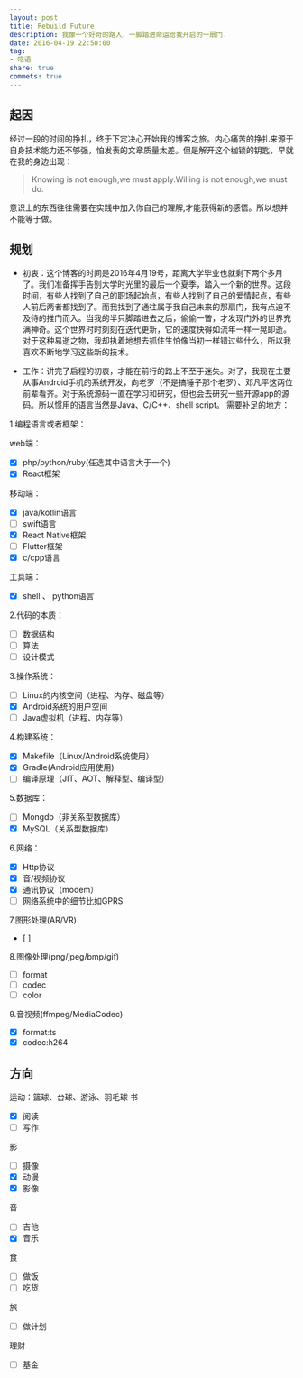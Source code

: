 ```yaml
---
layout: post
title: Rebuild Future
description: 我像一个好奇的路人，一脚踏进命运给我开启的一扇门.
date: 2016-04-19 22:50:00
tag: 
- 呓语
share: true
commets: true
---
```


## 起因
经过一段的时间的挣扎，终于下定决心开始我的博客之旅。内心痛苦的挣扎来源于自身技术能力还不够强，怕发表的文章质量太差。但是解开这个枷锁的钥匙，早就在我的身边出现：

>Knowing is not enough,we must apply.Willing is not enough,we must do.

意识上的东西往往需要在实践中加入你自己的理解,才能获得新的感悟。所以想并不能等于做。

## 规划
- 初衷：这个博客的时间是2016年4月19号，距离大学毕业也就剩下两个多月了。我们准备挥手告别大学时光里的最后一个夏季，踏入一个新的世界。这段时间，有些人找到了自己的职场起始点，有些人找到了自己的爱情起点，有些人前后两者都找到了。而我找到了通往属于我自己未来的那扇门，我有点迫不及待的推门而入。当我的半只脚踏进去之后，偷偷一瞥，才发现门外的世界充满神奇。这个世界时时刻刻在迭代更新，它的速度快得如流年一样一晃即逝。对于这种易逝之物，我却执着地想去抓住生怕像当初一样错过些什么，所以我喜欢不断地学习这些新的技术。

- 工作：讲完了启程的初衷，才能在前行的路上不至于迷失。对了，我现在主要从事Android手机的系统开发，向老罗（不是搞锤子那个老罗）、邓凡平这两位前辈看齐。对于系统源码一直在学习和研究，但也会去研究一些开源app的源码。所以惯用的语言当然是Java、C/C++、shell script。
需要补足的地方：

1.编程语言或者框架：

web端：
- [x] php/python/ruby(任选其中语言大于一个)
- [x] React框架

移动端：
- [x] java/kotlin语言
- [ ] swift语言
- [x] React Native框架
- [ ] Flutter框架
- [x] c/cpp语言

工具端：
- [x] shell 、 python语言
        
2.代码的本质：
- [ ] 数据结构
- [ ] 算法
- [ ] 设计模式

3.操作系统：
- [ ] Linux的内核空间（进程、内存、磁盘等）
- [x] Android系统的用户空间
- [ ] Java虚拟机（进程、内存等）

4.构建系统：
- [x] Makefile（Linux/Android系统使用）
- [x] Gradle(Android应用使用)
- [ ] 编译原理（JIT、AOT、解释型、编译型）

5.数据库：
- [ ] Mongdb（非关系型数据库）
- [x] MySQL（关系型数据库）

6.网络：
- [x] Http协议
- [x] 音/视频协议
- [x] 通讯协议（modem）
- [ ] 网络系统中的细节比如GPRS

7.图形处理(AR/VR)
- [ ] 

8.图像处理(png/jpeg/bmp/gif)
- [ ] format
- [ ] codec
- [ ] color

9.音视频(ffmpeg/MediaCodec)
- [x] format:ts
- [x] codec:h264

## 方向

运动：篮球、台球、游泳、羽毛球
书
- [x] 阅读
- [ ] 写作

影
- [ ] 摄像
- [x] 动漫
- [x] 影像

音
- [ ] 吉他
- [x] 音乐

食
- [ ] 做饭
- [ ] 吃货

旅
- [ ] 做计划

理财
- [ ] 基金


